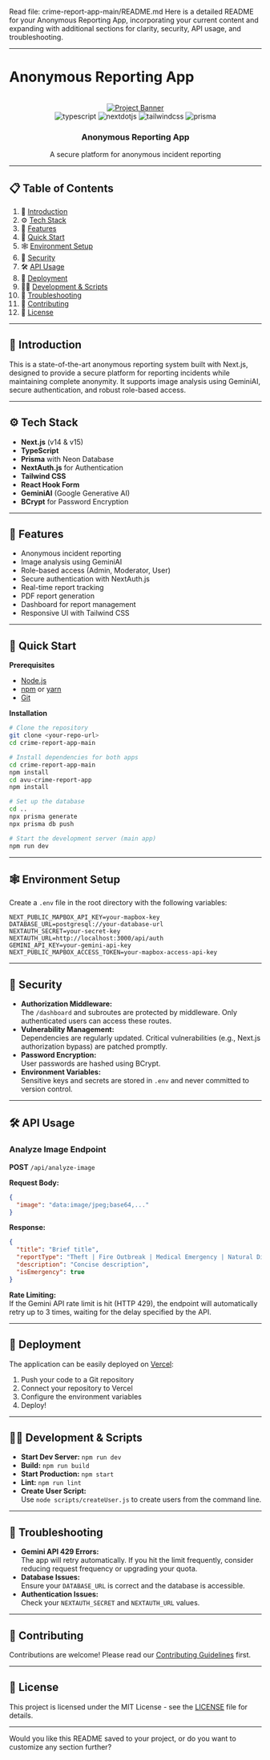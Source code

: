 Read file: crime-report-app-main/README.md
Here is a detailed README for your Anonymous Reporting App, incorporating your current content and expanding with additional sections for clarity, security, API usage, and troubleshooting.

---

# Anonymous Reporting App

<div align="center">
  <br />
    <a href="your-demo-video-link" target="_blank">
      <img src="./public/report.jpg" alt="Project Banner">
    </a>
  <br />
  <div>
    <img src="https://img.shields.io/badge/-TypeScript-black?style=for-the-badge&logoColor=white&logo=typescript&color=3178C6" alt="typescript" />
    <img src="https://img.shields.io/badge/-Next_JS-black?style=for-the-badge&logoColor=white&logo=nextdotjs&color=000000" alt="nextdotjs" />
    <img src="https://img.shields.io/badge/-Tailwind_CSS-black?style=for-the-badge&logoColor=white&logo=tailwindcss&color=06B6D4" alt="tailwindcss" />
    <img src="https://img.shields.io/badge/-Prisma-black?style=for-the-badge&logoColor=white&logo=prisma&color=2D3748" alt="prisma" />
  </div>
  <h3 align="center">Anonymous Reporting App</h3>
  <div align="center">
    A secure platform for anonymous incident reporting
  </div>
</div>

---

## 📋 Table of Contents

1. 🤖 [Introduction](#introduction)
2. ⚙️ [Tech Stack](#tech-stack)
3. 🔋 [Features](#features)
4. 🤸 [Quick Start](#quick-start)
5. 🕸️ [Environment Setup](#environment-setup)
6. 🔐 [Security](#security)
7. 🛠️ [API Usage](#api-usage)
8. 🚀 [Deployment](#deployment)
9. 🧑‍💻 [Development & Scripts](#development--scripts)
10. 🐞 [Troubleshooting](#troubleshooting)
11. 🤝 [Contributing](#contributing)
12. 📝 [License](#license)

---

## 🤖 Introduction

This is a state-of-the-art anonymous reporting system built with Next.js, designed to provide a secure platform for reporting incidents while maintaining complete anonymity. It supports image analysis using GeminiAI, secure authentication, and robust role-based access.

---

## ⚙️ Tech Stack

- **Next.js** (v14 & v15)
- **TypeScript**
- **Prisma** with Neon Database
- **NextAuth.js** for Authentication
- **Tailwind CSS**
- **React Hook Form**
- **GeminiAI** (Google Generative AI)
- **BCrypt** for Password Encryption

---

## 🔋 Features

- Anonymous incident reporting
- Image analysis using GeminiAI
- Role-based access (Admin, Moderator, User)
- Secure authentication with NextAuth.js
- Real-time report tracking
- PDF report generation
- Dashboard for report management
- Responsive UI with Tailwind CSS

---

## 🤸 Quick Start

**Prerequisites**

- [Node.js](https://nodejs.org/en)
- [npm](https://www.npmjs.com/) or [yarn](https://yarnpkg.com/)
- [Git](https://git-scm.com/)

**Installation**

```bash
# Clone the repository
git clone <your-repo-url>
cd crime-report-app-main

# Install dependencies for both apps
cd crime-report-app-main
npm install
cd avu-crime-report-app
npm install

# Set up the database
cd ..
npx prisma generate
npx prisma db push

# Start the development server (main app)
npm run dev
```

---

## 🕸️ Environment Setup

Create a `.env` file in the root directory with the following variables:

```env
NEXT_PUBLIC_MAPBOX_API_KEY=your-mapbox-key
DATABASE_URL=postgresql://your-database-url
NEXTAUTH_SECRET=your-secret-key
NEXTAUTH_URL=http://localhost:3000/api/auth
GEMINI_API_KEY=your-gemini-api-key
NEXT_PUBLIC_MAPBOX_ACCESS_TOKEN=your-mapbox-access-api-key
```

---

## 🔐 Security

- **Authorization Middleware:**  
  The `/dashboard` and subroutes are protected by middleware. Only authenticated users can access these routes.
- **Vulnerability Management:**  
  Dependencies are regularly updated. Critical vulnerabilities (e.g., Next.js authorization bypass) are patched promptly.
- **Password Encryption:**  
  User passwords are hashed using BCrypt.
- **Environment Variables:**  
  Sensitive keys and secrets are stored in `.env` and never committed to version control.

---

## 🛠️ API Usage

### Analyze Image Endpoint

**POST** `/api/analyze-image`

**Request Body:**
```json
{
  "image": "data:image/jpeg;base64,..."
}
```

**Response:**
```json
{
  "title": "Brief title",
  "reportType": "Theft | Fire Outbreak | Medical Emergency | Natural Disaster | Violence | Other",
  "description": "Concise description",
  "isEmergency": true
}
```

**Rate Limiting:**  
If the Gemini API rate limit is hit (HTTP 429), the endpoint will automatically retry up to 3 times, waiting for the delay specified by the API.

---

## 🚀 Deployment

The application can be easily deployed on [Vercel](https://vercel.com):

1. Push your code to a Git repository
2. Connect your repository to Vercel
3. Configure the environment variables
4. Deploy!

---

## 🧑‍💻 Development & Scripts

- **Start Dev Server:** `npm run dev`
- **Build:** `npm run build`
- **Start Production:** `npm start`
- **Lint:** `npm run lint`
- **Create User Script:**  
  Use `node scripts/createUser.js` to create users from the command line.

---

## 🐞 Troubleshooting

- **Gemini API 429 Errors:**  
  The app will retry automatically. If you hit the limit frequently, consider reducing request frequency or upgrading your quota.
- **Database Issues:**  
  Ensure your `DATABASE_URL` is correct and the database is accessible.
- **Authentication Issues:**  
  Check your `NEXTAUTH_SECRET` and `NEXTAUTH_URL` values.

---

## 🤝 Contributing

Contributions are welcome! Please read our [Contributing Guidelines](CONTRIBUTING.md) first.

---

## 📝 License

This project is licensed under the MIT License - see the [LICENSE](LICENSE) file for details.

---

Would you like this README saved to your project, or do you want to customize any section further?
